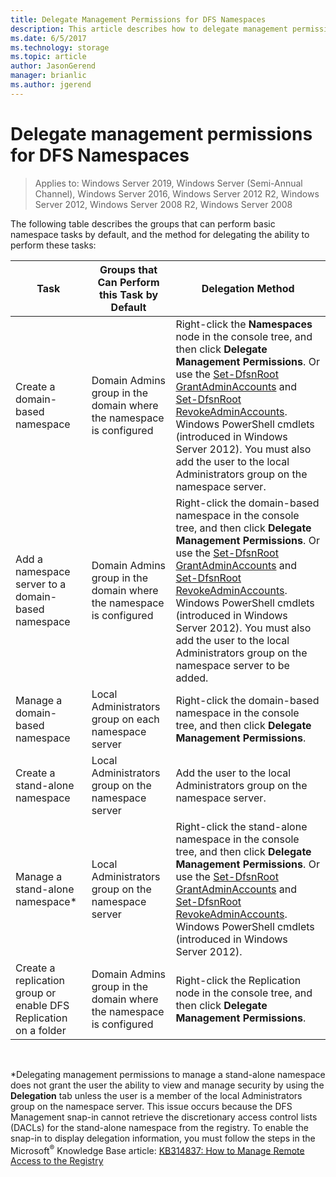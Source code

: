 ```yaml
---
title: Delegate Management Permissions for DFS Namespaces
description: This article describes how to delegate management permissions for DFS namespaces, and which groups can execute namespace tasks by default
ms.date: 6/5/2017
ms.technology: storage
ms.topic: article
author: JasonGerend
manager: brianlic
ms.author: jgerend
---
```

# Delegate management permissions for DFS Namespaces

> Applies to: Windows Server 2019, Windows Server (Semi-Annual Channel), Windows Server 2016, Windows Server 2012 R2, Windows Server 2012, Windows Server 2008 R2, Windows Server 2008

The following table describes the groups that can perform basic namespace tasks by default, and the method for delegating the ability to perform these tasks:

|Task | Groups that Can Perform this Task by Default | Delegation Method |
|---|---|---|
|Create a domain-based namespace|Domain Admins group in the domain where the namespace is configured|Right-click the **Namespaces** node in the console tree, and then click **Delegate Management Permissions**. Or use the [Set-DfsnRoot GrantAdminAccounts](/powershell/module/dfsn/set-dfsnroot?view=win10-ps) and [Set-DfsnRoot RevokeAdminAccounts](/powershell/module/dfsn/set-dfsnroot?view=win10-ps). Windows PowerShell cmdlets (introduced in Windows Server 2012). You must also add the user to the local Administrators group on the namespace server.|
|Add a namespace server to a domain-based namespace|Domain Admins group in the domain where the namespace is configured| Right-click the domain-based namespace in the console tree, and then click **Delegate Management Permissions**. Or use the [Set-DfsnRoot GrantAdminAccounts](/powershell/module/dfsn/set-dfsnroot?view=win10-ps) and [Set-DfsnRoot RevokeAdminAccounts](/powershell/module/dfsn/set-dfsnroot?view=win10-ps). Windows PowerShell cmdlets (introduced in Windows Server 2012). You must also add the user to the local Administrators group on the namespace server to be added.|
|Manage a domain-based namespace|Local Administrators group on each namespace server| Right-click the domain-based namespace in the console tree, and then click **Delegate Management Permissions**. |
|Create a stand-alone namespace|Local Administrators group on the namespace server| Add the user to the local Administrators group on the namespace server. |
|Manage a stand-alone namespace*|Local Administrators group on the namespace server| Right-click the stand-alone namespace in the console tree, and then click **Delegate Management Permissions**. Or use the [Set-DfsnRoot GrantAdminAccounts](/powershell/module/dfsn/set-dfsnroot?view=win10-ps) and [Set-DfsnRoot RevokeAdminAccounts](/powershell/module/dfsn/set-dfsnroot?view=win10-ps). Windows PowerShell cmdlets (introduced in Windows Server 2012).|
|Create a replication group or enable DFS Replication on a folder|Domain Admins group in the domain where the namespace is configured| Right-click the Replication node in the console tree, and then click **Delegate Management Permissions**. |

<br />

\*Delegating management permissions to manage a stand-alone namespace does not grant the user the ability to view and manage security by using the **Delegation** tab unless the user is a member of the local Administrators group on the namespace server. This issue occurs because the DFS Management snap-in cannot retrieve the discretionary access control lists (DACLs) for the stand-alone namespace from the registry. To enable the snap-in to display delegation information, you must follow the steps in the Microsoft<sup>®</sup> Knowledge Base article: [KB314837: How to Manage Remote Access to the Registry](https://go.microsoft.com/fwlink?linkid=46803)
